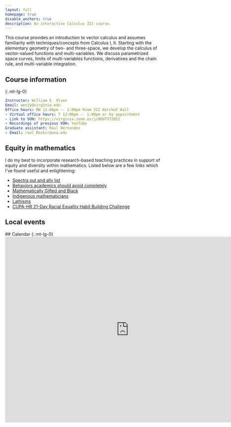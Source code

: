 ```yaml
---
layout: full
homepage: true
disable_anchors: true
description: An interactive Calculus III course.
---
```


This course provides an introduction to vector calculus and assumes familiarity with techniques/concepts from Calculus I, II. Starting with the elementary geometry of two- and three-space, we develop the calculus of vector-valued functions and multi-variables. We discuss parametrized space curves, limits of multi-variables functions, derivatives and the chain rule, and multi-variable integration.

<div class="row">
<div class="col-lg-6" markdown="1">

## Course information
{:.mt-lg-0}

```yaml
Instructor: William E. Olsen
Email: weo3y@virginia.edu
Office hours: MW 12:00pm -- 2:00pm Room 312 Kerchof Hall
- Virtual office hours: T 12:00pm -- 1:00pm or by appointment
- Link to VOH: https://virginia.zoom.us/j/8607372052
- Recordings of previous VOH: YouTube
Graduate assistant: Raul Hernandez
- Email: raul_Rocks!@uva.edu 
```

## Equity in mathematics

I do my best to incorporate research-based teaching practices in support of equity and diversity within mathematics. Listed below are a few links which I've found useful and enlightening:
  - [Spectra out and ally list](http://lgbtmath.org/)
  - [Behaviors academics should avoid completely](https://sites.google.com/view/basac-training/)
  - [Mathematically Gifted and Black](https://mathematicallygiftedandblack.com/)
  - [Indigenous mathematicians](https://indigenousmathematicians.org/)
  - [Lathisms](https://www.lathisms.org/)
  - [CUPA-HR 21-Day Racial Equality Habit Building Challenge](https://www.cupahr.org/events/21-day-challenges/21-day-racial-equity-habit-building-challenge/)

## Local events
</div>
<div class="col-lg-6" markdown="1">
## Calendar
{:.mt-lg-0}
<iframe src="https://calendar.google.com/calendar/embed?src=5c7ecad7ae65e8db19743276a960f0c78bebeb183148d77a91f1e3fd24feb6be%40group.calendar.google.com&ctz=America%2FNew_York" style="border: 0" width="800" height="600" frameborder="0" scrolling="no"></iframe>
</div>
</div>

